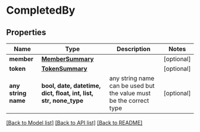 # CompletedBy


## Properties
Name | Type | Description | Notes
------------ | ------------- | ------------- | -------------
**member** | [**MemberSummary**](MemberSummary.md) |  | [optional] 
**token** | [**TokenSummary**](TokenSummary.md) |  | [optional] 
**any string name** | **bool, date, datetime, dict, float, int, list, str, none_type** | any string name can be used but the value must be the correct type | [optional]

[[Back to Model list]](../README.md#documentation-for-models) [[Back to API list]](../README.md#documentation-for-api-endpoints) [[Back to README]](../README.md)


